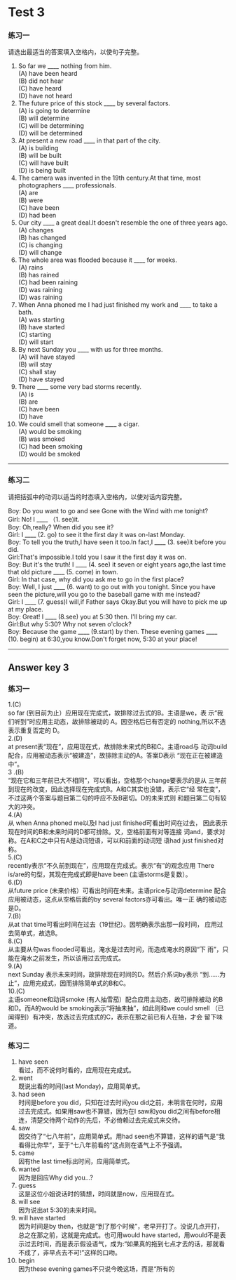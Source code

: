 # Test 3


### 练习一

请选出最适当的答案填入空格内，以使句子完整。

>  
1. So far we ____ nothing from him.  
(A) have been heard  
(B) did not hear  
(C) have heard  
(D) have not heard  
6. The future price of this stock ____ by several factors.  
(A) is going to determine  
(B) will determine  
(C) will be determining  
(D) will be determined  
2. At present a new road ____ in that part of the city.  
(A) is building  
(B) will be built  
(C) will have built  
(D) is being built  
7. The camera was invented in the 19th century.At that time, most photographers ____ professionals.  
(A) are  
(B) were  
(C) have been  
(D) had been  
3. Our city ____ a great deal.It doesn't resemble the one of three years ago.  
(A) changes  
(B) has changed  
(C) is changing  
(D) will change  
8. The whole area was flooded because it ____ for weeks.  
(A) rains  
(B) has rained  
(C) had been raining  
(D) was raining  
(D) was raining  
4. When Anna phoned me I had just finished my work and ____ to take a bath.  
(A) was starting  
(B) have started  
(C) starting  
(D) will start  
9. By next Sunday you ____ with us for three months.  
(A) will have stayed  
(B) will stay  
(C) shall stay  
(D) have stayed  
5. There ____ some very bad storms recently.  
(A) is  
(B) are  
(C) have been  
(D) have  
10. We could smell that someone ____ a cigar.  
(A) would be smoking  
(B) was smoked  
(C) had been smoking  
(D) would be smoked  


---


### 练习二



请把括弧中的动词以适当的时态填入空格内，以使对话内容完整。

>  
Boy: Do you want to go and see Gone with the Wind with me tonight?  
Girl: No! I ____ （1. see)it.  
Boy: Oh,really? When did you see it?  
Girl: I ____ (2. go) to see it the first day it was on-last Monday.  
Boy: To tell you the truth,I have seen it too.In fact,I ____ (3. see)it before you did.  
Girl:That's impossible.I told you I saw it the first day it was on.  
Boy: But it's the truth! I ____ (4. see) it seven or eight years ago,the last time that old picture ____ (5. come) in town.  
Girl: In that case, why did you ask me to go in the first place?  
Boy: Well, I just ____ (6. want) to go out with you tonight. Since you have
seen the picture,will you go to the baseball game with me instead?  
Girl: I ____ (7. guess)I will,if Father says Okay.But you will have to pick me up at my place.  
Boy: Great! I ____ (8.see) you at 5:30 then. I'll bring my car.  
Girl:But why 5:30? Why not seven o'clock?  
Boy: Because the game ____ (9.start) by then. These evening games ____ (10. begin) at 6:30,you know.Don't forget now, 5:30 at your place!  



---

## Answer key 3



### 练习一

>  
1.(C)  
so far (到目前为止）应用现在完成式，故排除过去式的B。主语是we，表
示“我们听到”时应用主动态，故排除被动的 A。因空格后已有否定的
nothing,所以不选表示重复否定的 D。  
2.(D)  
at present表“现在”，应用现在式，故排除未来式的B和C。主语road与
动词build配合，应用被动态表示“被建造”，故排除主动的A。答案D表示
“现在正在被建造中”。  
3 .(B)  
“现在它和三年前已大不相同”，可以看出，空格那个change要表示的是从
三年前到现在的改变，因此选择现在完成式B。A和C其实也没错，表示它“经
常在变”，不过这两个答案与题目第二句的呼应不及B密切。D的未来式则
和题目第二句有较大的冲突。  
4.(A)  
从 when Anna phoned me以及I had just finished可看出时间在过去，
因此表示现在时间的B和未来时间的D都可排除。又，空格前面有对等连接
词and，要求对称。在A和C之中只有A是动词短语，可以和前面的动词短
语had just finished对称。  
5.(C)  
recently表示“不久前到现在”，应用现在完成式。表示“有”的观念应用
There is/are的句型，其现在完成式即是have been (主语storms是复数）。  
6.(D)  
从future price (未来价格）可看出时间在未来。主语price与动词determine
配合应用被动态，这点从空格后面的by several factors亦可看出。唯一正
确的被动态是D。  
7.(B)  
从at that time可看出时间在过去（19世纪）。因明确表示出那一段时间，
应用过去简单式，故选B。  
8.(C)  
从主要从句was flooded可看出，淹水是过去时间，而造成淹水的原因“下
雨”，只能在淹水之前发生，所以该用过去完成式。  
9.(A)  
next Sunday 表示未来时间，故排除现在时间的D。然后介系词by表示
“到……为止”，应用完成式，因而排除简单式的B和C。   
10.(C)  
主语someone和动词smoke (有人抽雪茄）配合应用主动态，故可排除被动
的B和D。而A的would be smoking表示“将抽未抽”，如此则和we could smell
（已闻得到）有冲突，故选过去完成式的C，表示在那之前已有人在抽，才会
留下味道。  


### 练习二

>  
1. have seen  
看过，而不说何时看的，应用现在完成式。  
2. went  
既说出看的时间(last Monday)，应用简单式。  
3. had seen  
时间是before you did，只知在过去时间you did之前，未明言在何时，应用过去完成式。如果用saw也不算错，因为在I saw和you did之间有before相连，清楚交待两个动作的先后，不必倚赖过去完成式来交待。  
4. saw  
因交待了“七八年前”，应用简单式。用had seen也不算错，这样的语气是“我看得比你早”，至于“七八年前看的”这点则在语气上不予强调。  
5. came  
因有the last time标出时间，应用简单式。  
6. wanted  
因为是回应Why did you...?  
7. guess  
这是这位小姐说话时的猜想，时间就是now，应用现在式。  
8. will see  
因为说出at 5:30的未来时间。  
9. will have started  
因为时间是by then，也就是“到了那个时候”，老早开打了。没说几点开打，总之在那之前，这就是完成式。也可用would have started，用would不是表示过去时间，而是表示假设语气，成为:“如果真的拖到七点才去的话，那就看不成了，非早点去不可!”这样的口吻。  
10. begin  
因为these evening games不只说今晚这场，而是“所有的  